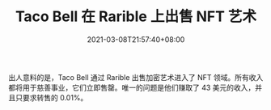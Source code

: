 ﻿---
title: "Taco Bell 在 Rarible 上出售 NFT 艺术"
date: 2021-03-08T21:57:40+08:00
lastmod: 2021-03-08T16:45:40+08:00
draft: false
authors: ["Fitzgerald"]
description: "出人意料的是，Taco Bell 通过 Rarible 出售加密艺术进入了 NFT 领域。所有收入都将用于慈善事业，它们立即售罄。唯一的问题是他们赚取了 43 美元的收入，并且只要求转售的 0.01%。"
featuredImage: "taco-bell-sells-nft-art-on-rarible.png"
tags: ["Virtual World","虚拟世界","Play to Earn"]
categories: ["news"]
news: ["虚拟世界"]
weight: 
lightgallery: true
pinned: false
recommend: false
recommend1: false
---

出人意料的是，Taco Bell 通过 Rarible 出售加密艺术进入了 NFT 领域。所有收入都将用于慈善事业，它们立即售罄。唯一的问题是他们赚取了 43 美元的收入，并且只要求转售的 0.01%。

<!--more-->


